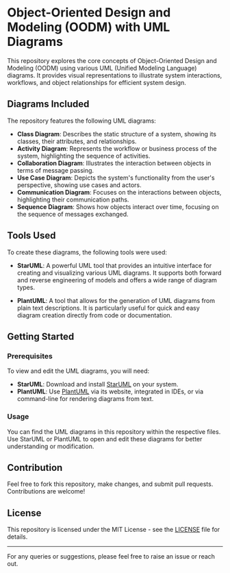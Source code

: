 
# Object-Oriented Design and Modeling (OODM) with UML Diagrams

This repository explores the core concepts of Object-Oriented Design and Modeling (OODM) using various UML (Unified Modeling Language) diagrams. It provides visual representations to illustrate system interactions, workflows, and object relationships for efficient system design.

## Diagrams Included

The repository features the following UML diagrams:

- **Class Diagram**: Describes the static structure of a system, showing its classes, their attributes, and relationships.
- **Activity Diagram**: Represents the workflow or business process of the system, highlighting the sequence of activities.
- **Collaboration Diagram**: Illustrates the interaction between objects in terms of message passing.
- **Use Case Diagram**: Depicts the system's functionality from the user's perspective, showing use cases and actors.
- **Communication Diagram**: Focuses on the interactions between objects, highlighting their communication paths.
- **Sequence Diagram**: Shows how objects interact over time, focusing on the sequence of messages exchanged.

## Tools Used

To create these diagrams, the following tools were used:

- **StarUML**: A powerful UML tool that provides an intuitive interface for creating and visualizing various UML diagrams. It supports both forward and reverse engineering of models and offers a wide range of diagram types.
  
- **PlantUML**: A tool that allows for the generation of UML diagrams from plain text descriptions. It is particularly useful for quick and easy diagram creation directly from code or documentation.

## Getting Started

### Prerequisites

To view and edit the UML diagrams, you will need:

- **StarUML**: Download and install [StarUML](https://staruml.io/) on your system.
- **PlantUML**: Use [PlantUML](http://plantuml.com/) via its website, integrated in IDEs, or via command-line for rendering diagrams from text.

### Usage

You can find the UML diagrams in this repository within the respective files. Use StarUML or PlantUML to open and edit these diagrams for better understanding or modification.

## Contribution

Feel free to fork this repository, make changes, and submit pull requests. Contributions are welcome!

## License

This repository is licensed under the MIT License - see the [LICENSE](LICENSE) file for details.

---

For any queries or suggestions, please feel free to raise an issue or reach out.
```
